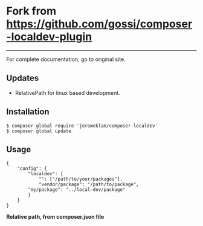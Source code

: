 # Fork from https://github.com/gossi/composer-localdev-plugin
---

For complete documentation, go to original site.

## Updates

* RelativePath for linux based development.

## Installation

```
$ composer global require 'jeromeklam/composer-localdev'
$ composer global update
```

## Usage

```
{
    "config": {
        "localdev": {
            "": ["/path/to/your/packages"],
            "vendor/package": "/path/to/package",
	    "my/package": "../local-dev/package"
        }
    }
}
```

**Relative path, from composer.json file**
